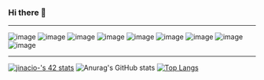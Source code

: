 ### Hi there 👋

<!--
**joseisp/joseisp** is a ✨ _special_ ✨ repository because its `README.md` (this file) appears on your GitHub profile.

Here are some ideas to get you started:

- 🔭 I’m currently working on ...
- 🌱 I’m currently learning ...
- 👯 I’m looking to collaborate on ...
- 🤔 I’m looking for help with ...
- 💬 Ask me about ...
- 📫 How to reach me: ...
- 😄 Pronouns: ...
- ⚡ Fun fact: ...
-->

---

![image](https://user-images.githubusercontent.com/71521188/171064661-04239f77-1367-4573-abe3-a0d08dce205c.png)
![image](https://user-images.githubusercontent.com/71521188/171064693-683924b1-cba1-4ba4-b7bd-2b6f34a6915c.png)
![image](https://user-images.githubusercontent.com/71521188/171064698-a2249efd-fa48-4d47-82ca-9e80ef668fb4.png)
![image](https://user-images.githubusercontent.com/71521188/171064707-a60807a0-b05b-4726-94d8-472eff53bf82.png)
![image](https://user-images.githubusercontent.com/71521188/171064713-40c12416-f5dc-432c-bfdf-0b9c648fb95e.png)
![image](https://user-images.githubusercontent.com/71521188/171064718-8e021204-1032-4bbf-8390-6d391d386e28.png)
![image](https://user-images.githubusercontent.com/71521188/171064726-b1b0b320-ad46-47d2-8c70-f986ddc1b476.png)
![image](https://user-images.githubusercontent.com/71521188/171064762-0372e366-1d68-499f-a608-9323f33eb5f2.png)
![image](https://user-images.githubusercontent.com/71521188/171064770-977b74a6-ded4-47ce-b075-9ee09dcb1ed9.png)

---

[![jinacio-'s 42 stats](https://badge42.vercel.app/api/v2/cl3tasbxd004009ldd8ggysqi/stats?cursusId=21&coalitionId=undefined)](https://github.com/JaeSeoKim/badge42)
![Anurag's GitHub stats](https://github-readme-stats.vercel.app/api?username=anuraghazra&show_icons=true&theme=radical)
[![Top Langs](https://github-readme-stats.vercel.app/api/top-langs/?username=anuraghazra&layout=compact)](https://github.com/anuraghazra/github-readme-stats)
